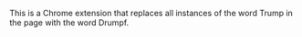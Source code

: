 This is a Chrome extension that replaces all instances of the word Trump in the page with the word Drumpf.